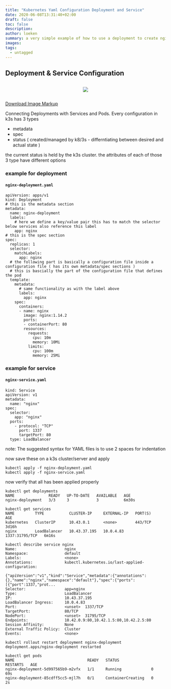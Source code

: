 ```yaml
---
title: "Kubernetes Yaml Configuration Deployment and Service"
date: 2020-06-08T13:31:40+02:00
draft: false
toc: false
description: 
author: loeken
summary: a very simple example of how to use a deployment to create nginx containers and how to scale replicas up or down
images:
tags:
  - untagged
---
```


## Deployment & Service Configuration
<style type="text/css">
.flex { 
    display: flex; 
    justify-content: center; 
    align-items: center;
}
</style>
<div class="flex">

![](/media/img/kubernetes_configuration_files.png)

</div>

[Download Image Markup](/media/imgmarkup/kubernetes-configuration_files.py)

Connecting Deployments with Services and Pods. Every configuration in k3s has 3 types
- metadata
- spec
- status ( created/managed by k8/3s - differntiating between desired and actual state )

the current status is held by the k3s cluster.
the attributes of each of those 3 type have different options


### example for deployment
#### **`nginx-deployment.yaml`**
```
apiVersion: apps/v1
kind: Deployment
# this is the metadata section
metadata:
  name: nginx-deployment
  labels:
    # here we define a key/value pair this has to match the selector below services also reference this label
    app: nginx
# this is the spec section
spec:
  replicas: 1
  selector:
    matchLabels:
      app: nginx
  # the following part is basically a configuration file inside a configuration file ( has its own metadata/spec sections )
  # this is bascially the part of the configuration file that defines the pod 
  template:
    metadata:
      # same functionality as with the label above
      labels:
        app: nginx
    spec:
      containers:
      - name: nginx
        image: nginx:1.14.2
        ports:
        - containerPort: 80
        resources:
          requests:
            cpu: 10m
            memory: 10Mi
          limits:
            cpu: 100m
            memory: 25Mi
```

### example for service
#### **`nginx-service.yaml`**
```
kind: Service
apiVersion: v1
metadata:
  name: "nginx"
spec:
  selector:
    app: "nginx"
  ports:
    - protocol: "TCP"
      port: 1337
      targetPort: 80
  type: LoadBalancer
```

note: The suggested syntax for YAML files is to use 2 spaces for indentation

now save these on a k3s cluster/server and apply

```
kubectl apply -f nginx-deployment.yaml
kubectl apply -f nginx-service.yaml
```

now verify that all has been applied properly
```
kubectl get deployments
NAME               READY   UP-TO-DATE   AVAILABLE   AGE
nginx-deployment   3/3     3            3           6m30s

kubectl get services
NAME         TYPE           CLUSTER-IP     EXTERNAL-IP   PORT(S)          AGE
kubernetes   ClusterIP      10.43.0.1      <none>        443/TCP          3d16h
nginx        LoadBalancer   10.43.37.195   10.0.4.83     1337:31795/TCP   6m16s

kubectl describe service nginx
Name:                     nginx
Namespace:                default
Labels:                   <none>
Annotations:              kubectl.kubernetes.io/last-applied-configuration:
                            {"apiVersion":"v1","kind":"Service","metadata":{"annotations":{},"name":"nginx","namespace":"default"},"spec":{"ports":[{"port":1337,"prot...
Selector:                 app=nginx
Type:                     LoadBalancer
IP:                       10.43.37.195
LoadBalancer Ingress:     10.0.4.83
Port:                     <unset>  1337/TCP
TargetPort:               80/TCP
NodePort:                 <unset>  31795/TCP
Endpoints:                10.42.0.9:80,10.42.1.5:80,10.42.2.5:80
Session Affinity:         None
External Traffic Policy:  Cluster
Events:                   <none>

kubectl rollout restart deployment nginx-deployment
deployment.apps/nginx-deployment restarted

kubectl get pods
NAME                                READY   STATUS              RESTARTS   AGE
nginx-deployment-5d997565b9-m2vfx   1/1     Running             0          69s
nginx-deployment-85cdff5cc5-mjl7h   0/1     ContainerCreating   0          2s


```